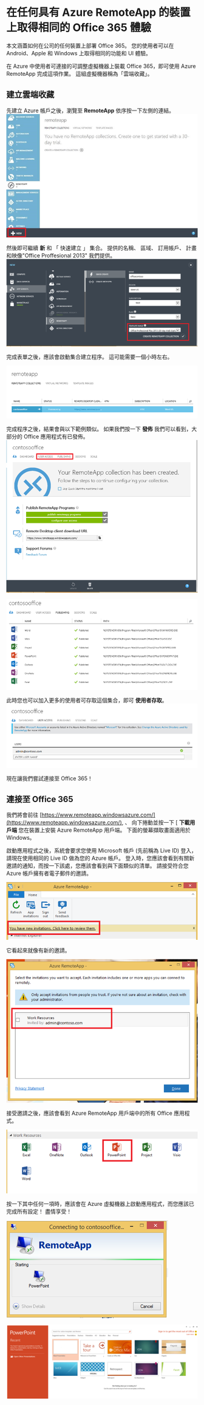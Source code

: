 <properties
   pageTitle="在任何具有 Azure RemoteApp 的裝置上取得相同的 Office 365 體驗 | Microsoft Azure"
   description="了解如何使用 Azure RemoteApp 與使用者共用任何 Office 365 應用程式。"
   services="remoteapp"
   documentationCenter=""
   authors="guscatalano"
   manager="mbaldwin"
   editor=""/>

<tags
   ms.service="remoteapp"
   ms.devlang="na"
   ms.topic="hero-article"
   ms.tgt_pltfrm="na"
   ms.workload="compute"
   ms.date="12/05/2015"
   ms.author="guscatal;elizapo"/>


# 在任何具有 Azure RemoteApp 的裝置上取得相同的 Office 365 體驗

本文涵蓋如何在公司的任何裝置上部署 Office 365。 您的使用者可以在 Android、Apple 和 Windows 上取得相同的功能和 UI 體驗。

在 Azure 中使用者可連接的可調整虛擬機器上裝載 Office 365，即可使用 Azure RemoteApp 完成這項作業。 這組虛擬機器稱為「雲端收藏」。

## 建立雲端收藏

先建立 Azure 帳戶之後，瀏覽至 **RemoteApp** 依序按一下左側的連結。
![Azure 入口網站上顯示 Azure RemoteApp](./media/remoteapp-tutorial-o365anywhere/1-menu.png)

然後即可繼續 **新** 和 「 快速建立 」 集合。 提供的名稱、 區域、 訂用帳戶、 計畫和映像"Office Proffesional 2013" 我們提供。
![建立對話方塊](./media/remoteapp-tutorial-o365anywhere/2-quickcreate.png)

完成表單之後，應該會啟動集合建立程序。 這可能需要一個小時左右。

![等候](./media/remoteapp-tutorial-o365anywhere/3-waiting.png)

完成程序之後，結果會與以下範例類似。 如果我們按一下 **發佈** 我們可以看到，大部分的 Office 應用程式有已發佈。
![建立集合](./media/remoteapp-tutorial-o365anywhere/4-done.png)

![已發佈的應用程式](./media/remoteapp-tutorial-o365anywhere/5-publish.png)

此時您也可以加入更多的使用者可存取這個集合，即可 **使用者存取**。
![設定使用者存取](./media/remoteapp-tutorial-o365anywhere/6-user.png)

現在讓我們嘗試連接至 Office 365！

## 連接至 Office 365

我們將會前往 [https://www.remoteapp.windowsazure.com/](https://www.remoteapp.windowsazure.com/), 、 向下捲動並按一下 [ **下載用戶端** 您在裝置上安裝 Azure RemoteApp 用戶端。 下面的螢幕擷取畫面適用於 Windows。

啟動應用程式之後，系統會要求您使用 Microsoft 帳戶 (先前稱為 Live ID) 登入，請現在使用相同的 Live ID 做為您的 Azure 帳戶。 登入時，您應該會看到有關新邀請的通知，而按一下該處，您應該會看到與下面類似的清單。 請接受符合您 Azure 帳戶擁有者電子郵件的邀請。

![新的邀請](./media/remoteapp-tutorial-o365anywhere/7-araclient.png)

它看起來就像有新的邀請。

![接受應用程式](./media/remoteapp-tutorial-o365anywhere/8-invitation.png)

接受邀請之後，應該會看到 Azure RemoteApp 用戶端中的所有 Office 應用程式。

![應用程式清單](./media/remoteapp-tutorial-o365anywhere/9-work.png)

按一下其中任何一項時，應該會在 Azure 虛擬機器上啟動應用程式，而您應該已完成所有設定！ 盡情享受！

![啟動](./media/remoteapp-tutorial-o365anywhere/10-arastart.png)

![powerpoint](./media/remoteapp-tutorial-o365anywhere/11-pp.png)

